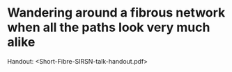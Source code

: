 # Wandering around a fibrous network when all the paths look very much alike


Handout: <Short-Fibre-SIRSN-talk-handout.pdf>



